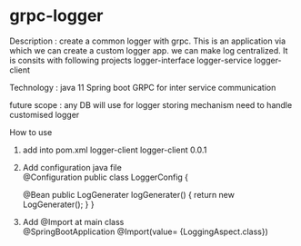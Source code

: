 # grpc-logger
Description : create a common logger with grpc. This is an application via which we can create a custom logger app. we can make log centralized. It is consits with 
following projects
logger-interface 
logger-service
logger-client

Technology :
java 11
Spring boot
GRPC for inter service communication

future scope :
any DB will use for logger storing mechanism 
need to handle customised logger 

How to use 

1. add into pom.xml
    <dependency>
			<groupId>logger-client</groupId>
			<artifactId>logger-client</artifactId>
			<version>0.0.1</version>
		</dependency>
2. Add configuration java file     
@Configuration
public class LoggerConfig {

	@Bean
	public LogGenerater logGenerater() {
	    return new LogGenerater();
	}
}

3. Add @Import at main class  
  @SpringBootApplication
  @Import(value= {LoggingAspect.class})

